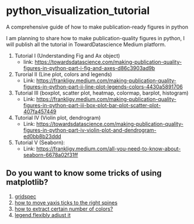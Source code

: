 # python_visualization_tutorial
A comprehensive guide of how to make publication-ready figures in python

I am planning to share how to make publication-quality figures in python, I will publish all the tutorial in TowardDatascience Medium platform.

1. Tutorial I (Understanding Fig and Ax object) 
    * link: https://towardsdatascience.com/making-publication-quality-figures-in-python-part-i-fig-and-axes-d86c3903ad9b
2. Turorial II (Line plot, colors and legends)
    * Link: https://frankligy.medium.com/making-publication-quality-figures-in-python-part-ii-line-plot-legends-colors-4430a5891706
3. Tutorial III (boxplot, scatter plot, heatmap, colormap, barplot, histogram)
    * Link: https://frankligy.medium.com/making-publication-quality-figures-in-python-part-iii-box-plot-bar-plot-scatter-plot-407fa457449
4. Tutorial IV (Violin plot, dendrogram)
    * Link: https://towardsdatascience.com/making-publication-quality-figures-in-python-part-iv-violin-plot-and-dendrogram-ed0bb8b23ddd
5. Tutorial V (Seaborn):
    * Link: https://frankligy.medium.com/all-you-need-to-know-about-seaborn-6678a02f31ff


## Do you want to know some tricks of using matplotlib?
1. [gridspec](https://github.com/frankligy/python_visualization_tutorial/blob/main/examples/gridspec.ipynb)
2. [how to move yaxis ticks to the right spines](https://github.com/frankligy/python_visualization_tutorial/blob/main/examples/yaxis_tick_on_right.ipynb)
3. [how to extract certain number of colors?](https://github.com/frankligy/python_visualization_tutorial/blob/main/examples/cmap.ipynb)
4. [legend,flexibly adjust it](https://github.com/frankligy/python_visualization_tutorial/blob/main/examples/legend.ipynb)
